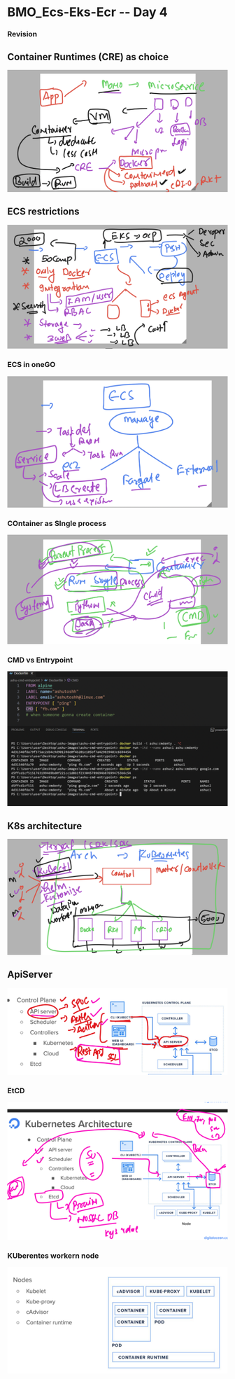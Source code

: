 # BMO_Ecs-Eks-Ecr -- Day 4

### Revision 

## Container Runtimes (CRE) as choice 

<img src="images/cre1.png">

## ECS restrictions 

<img src="images/res1.png">

### ECS in oneGO 

<img src="images/rev1.png">

### COntainer as SIngle process 

<img src="images/proc1.png">

### CMD vs Entrypoint 

<img src="images/cmd11.png">

## K8s architecture 

<img src="images/k8s1.png">

## ApiServer 

<img src="images/apis.png">

### EtCD 

<img src="images/etcd.png">

### KUberentes workern node 

<img src="images/work.png">


